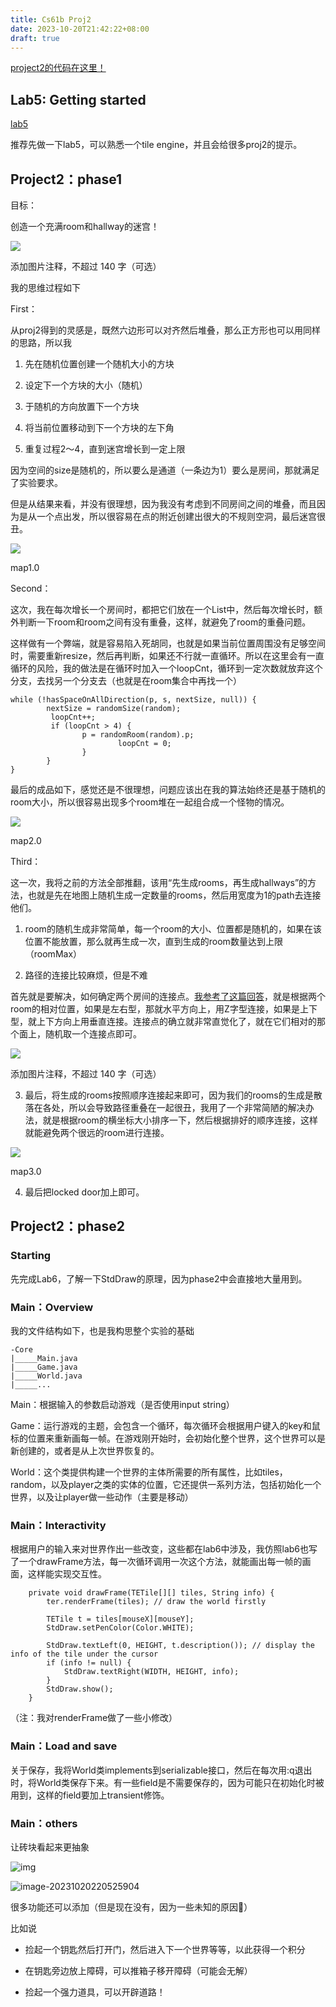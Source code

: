 ```yaml
---
title: Cs61b Proj2
date: 2023-10-20T21:42:22+08:00
draft: true
---
```


[project2的代码在这里！](https://github.com/whxhlgy/cs61b-sp18/tree/main/proj2/byog)

## Lab5: Getting started

[lab5](https://github.com/whxhlgy/cs61b-sp18/tree/main/proj2/byog/lab5)

推荐先做一下lab5，可以熟悉一个tile engine，并且会给很多proj2的提示。

## Project2：phase1

目标：

创造一个充满room和hallway的迷宫！

![](https://pic1.zhimg.com/80/v2-7bdfa899de8a07cefad7037a88b85f69_1440w.png?source=d16d100b)

添加图片注释，不超过 140 字（可选）

我的思维过程如下

First：

从proj2得到的灵感是，既然六边形可以对齐然后堆叠，那么正方形也可以用同样的思路，所以我

1. 先在随机位置创建一个随机大小的方块
  
2. 设定下一个方块的大小（随机）
  
3. 于随机的方向放置下一个方块
  
4. 将当前位置移动到下一个方块的左下角
  
5. 重复过程2～4，直到迷宫增长到一定上限
  

因为空间的size是随机的，所以要么是通道（一条边为1）要么是房间，那就满足了实验要求。

但是从结果来看，并没有很理想，因为我没有考虑到不同房间之间的堆叠，而且因为是从一个点出发，所以很容易在点的附近创建出很大的不规则空洞，最后迷宫很丑。

![](https://pic1.zhimg.com/80/v2-fc1f6c329a8c1504df5be1768d8383b0_1440w.png?source=d16d100b)

map1.0

Second：

这次，我在每次增长一个房间时，都把它们放在一个List<Room>中，然后每次增长时，额外判断一下room和room之间有没有重叠，这样，就避免了room的重叠问题。

这样做有一个弊端，就是容易陷入死胡同，也就是如果当前位置周围没有足够空间时，需要重新resize，然后再判断，如果还不行就一直循环。所以在这里会有一直循环的风险，我的做法是在循环时加入一个loopCnt，循环到一定次数就放弃这个分支，去找另一个分支去（也就是在room集合中再找一个）

```
while (!hasSpaceOnAllDirection(p, s, nextSize, null)) {
		nextSize = randomSize(random);
         loopCnt++;
         if (loopCnt > 4) {
	            p = randomRoom(random).p;
			            loopCnt = 0;
                }
        }
}
```


最后的成品如下，感觉还是不很理想，问题应该出在我的算法始终还是基于随机的room大小，所以很容易出现多个room堆在一起组合成一个怪物的情况。

![](https://pica.zhimg.com/80/v2-2f0f47c44b041c575beb6b81ebcbbc63_1440w.png?source=d16d100b)

map2.0

Third：

这一次，我将之前的方法全部推翻，该用“先生成rooms，再生成hallways”的方法，也就是先在地图上随机生成一定数量的rooms，然后用宽度为1的path去连接他们。

1. room的随机生成非常简单，每一个room的大小、位置都是随机的，如果在该位置不能放置，那么就再生成一次，直到生成的room数量达到上限（roomMax）
  
2. 路径的连接比较麻烦，但是不难
  

首先就是要解决，如何确定两个房间的连接点。[我参考了这篇回答](https://gamedev.stackexchange.com/questions/50570/creating-and-connecting-rooms-for-a-roguelike)，就是根据两个room的相对位置，如果是左右型，那就水平方向上，用Z字型连接，如果是上下型，就上下方向上用垂直连接。连接点的确立就非常直觉化了，就在它们相对的那个面上，随机取一个连接点即可。

![](https://pica.zhimg.com/80/v2-d5203c3b4d25dd435241cbd6513e0b5a_1440w.png?source=d16d100b)

添加图片注释，不超过 140 字（可选）

3. 最后，将生成的rooms按照顺序连接起来即可，因为我们的rooms的生成是散落在各处，所以会导致路径重叠在一起很丑，我用了一个非常简陋的解决办法，就是根据room的横坐标大小排序一下，然后根据排好的顺序连接，这样就能避免两个很远的room进行连接。

![](https://picx.zhimg.com/80/v2-717ba4cb945a477397a43f7dc47baed3_1440w.png?source=d16d100b)

map3.0

4. 最后把locked door加上即可。

  

## Project2：phase2

### Starting

先完成Lab6，了解一下StdDraw的原理，因为phase2中会直接地大量用到。

### Main：Overview

我的文件结构如下，也是我构思整个实验的基础

```
-Core
|_____Main.java
|_____Game.java
|_____World.java
|_____...
```

Main：根据输入的参数启动游戏（是否使用input string）

Game：运行游戏的主题，会包含一个循环，每次循环会根据用户键入的key和鼠标的位置来重新画每一帧。在游戏刚开始时，会初始化整个世界，这个世界可以是新创建的，或者是从上次世界恢复的。

World：这个类提供构建一个世界的主体所需要的所有属性，比如tiles，random，以及player之类的实体的位置，它还提供一系列方法，包括初始化一个世界，以及让player做一些动作（主要是移动）

### Main：Interactivity

根据用户的输入来对世界作出一些改变，这些都在lab6中涉及，我仿照lab6也写了一个drawFrame方法，每一次循环调用一次这个方法，就能画出每一帧的画面，这样能实现交互性。

```
    private void drawFrame(TETile[][] tiles, String info) {
        ter.renderFrame(tiles); // draw the world firstly

        TETile t = tiles[mouseX][mouseY];
        StdDraw.setPenColor(Color.WHITE);

        StdDraw.textLeft(0, HEIGHT, t.description()); // display the info of the tile under the cursor
        if (info != null) {
            StdDraw.textRight(WIDTH, HEIGHT, info);
        }
        StdDraw.show();
    }
```

（注：我对renderFrame做了一些小修改）

### Main：Load and save

关于保存，我将World类implements到serializable接口，然后在每次用:q退出时，将World类保存下来。有一些field是不需要保存的，因为可能只在初始化时被用到，这样的field要加上transient修饰。

### Main：others

让砖块看起来更抽象

![img](https://picx.zhimg.com/80/v2-35df4c6e3f82385fdc6c382fc8154349_1440w.png?source=d16d100b)



![image-20231020220525904](/Users/zhongjunjie/Documents/project/my_hugo_site/content/posts/image-20231020220525904.png)

很多功能还可以添加（但是现在没有，因为一些未知的原因🥺）

比如说

- 捡起一个钥匙然后打开门，然后进入下一个世界等等，以此获得一个积分
  
- 在钥匙旁边放上障碍，可以推箱子移开障碍（可能会无解）
  
- 捡起一个强力道具，可以开辟道路！